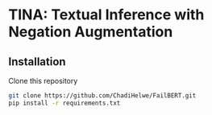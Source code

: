 # TINA: Textual Inference with Negation Augmentation

## Installation

Clone this repository

```bash
git clone https://github.com/ChadiHelwe/FailBERT.git
pip install -r requirements.txt
```
